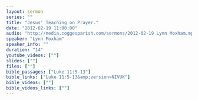 ```yaml
---
layout: sermon
series: ""
title: "Jesus' Teaching on Prayer."
date: "2012-02-19 11:00:00"
audio: "http://media.coggesparish.com/sermons/2012-02-19 Lynn Moxham.mp3"
speaker: "Lynn Moxham"
speaker_info: ""
duration: "14"
youtube_videos: [""]
slides: [""]
files: [""]
bible_passages: ["Luke 11:5-13"]
bible_links: ["Luke 11:5-13&amp;version=NIVUK"]
bible_videos: [""]
bible_videos_links: [""]
---
```

